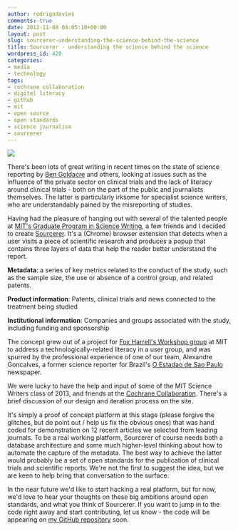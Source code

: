 ```yaml
---
author: rodrigodavies
comments: true
date: 2012-11-08 04:05:10+00:00
layout: post
slug: sourcerer-understanding-the-science-behind-the-science
title: Sourcerer - understanding the science behind the science
wordpress_id: 420
categories:
- media
- technology
tags:
- cochrane collaboration
- digital literacy
- github
- mit
- open source
- open standards
- science journalism
- sourcerer
---
```


[![](http://rodrigodavies.com/blog/wp-content/uploads/2012/11/sourcerer_shot_jama_comp-580x328.jpg)](http://rodrigodavies.com/blog/wp-content/uploads/2012/11/sourcerer_shot_jama_comp.jpg)

There's been lots of great writing in recent times on the state of science reporting by [Ben Goldacre](http://www.badscience.net) and others, looking at issues such as the influence of the private sector on clinical trials and the lack of literacy around clinical trials - both on the part of the public and journalists themselves. The latter is particularly irksome for specialist science writers, who are understandably pained by the misreporting of studies.

Having had the pleasure of hanging out with several of the talented people at [MIT's Graduate Program in Science Writing](http://sciwrite.mit.edu/), a few friends and I decided to create [Sourcerer](http://www.rodrigodavies.com/cms/sourcerer). It's a (Chrome) browser extension that detects when a user visits a piece of scientific research and produces a popup that contains three layers of data that help the reader better understand the report.

**Metadata**: a series of key metrics related to the conduct of the study, such as the sample size, the use or absence of a control group, and related patents.

**Product information**: Patents, clinical trials and news connected to the treatment being studied

**Institutional information**: Companies and groups associated with the study, including funding and sponsorship

The concept grew out of a project for [Fox Harrell's Workshop group](http://student.mit.edu/catalog/mCMSa.html#CMS.950) at MIT to address a technologically-related literacy in a user group, and was spurred by the professional experience of one of our team, Alexandre Goncalves, a former science reporter for Brazil's [O Estadao de Sao Paulo](http://www.estadao.com.br/) newspaper.

We were lucky to have the help and input of some of the MIT Science Writers class of 2013, and friends at the [Cochrane Collaboration](http://www.cochrane.org/). There's a brief discussion of our design and iteration process on the site.

It's simply a proof of concept platform at this stage (please forgive the glitches, but do point out / help us fix the obvious ones) that was hand coded for demonstration on 12 recent articles we selected from leading journals. To be a real working platform, Sourcerer of course needs both a database architecture and some much higher-level thinking about how to automate the capture of the metadata. The best way to achieve the latter would probably be a set of open standards for the publication of clinical trials and scientific reports. We're not the first to suggest the idea, but we are keen to help bring that conversation to the surface.

In the near future we'd like to start hacking a real platform, but for now, we'd love to hear your thoughts on these big ambitions around open standards, and what you think of Sourcerer. If you want to jump in to the code right away and start contributing, let us know - the code will be appearing on [my GitHub repository](https://github.com/rodrigodavies/sourcerer) soon.
